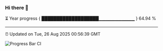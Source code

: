 ### Hi there 👋

⏳ Year progress { ███████████████████▁▁▁▁▁▁▁▁▁▁▁ } 64.94 %

---

⏰ Updated on Tue, 26 Aug 2025 00:56:39 GMT

![Progress Bar CI](https://github.com/Shyam-Makwana/GitHub-Actions-Demo/workflows/Progress%20Bar%20CI/badge.svg)
